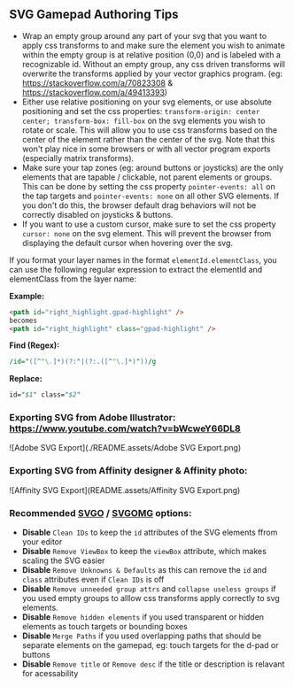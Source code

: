 ## SVG Gamepad Authoring Tips

- Wrap an empty group around any part of your svg that you want to apply css transforms to and make sure the element you wish to animate within the empty group is at relative position (0,0) and is labeled with a recognizable id. Without an empty group, any css driven transforms will overwrite the transforms applied by your vector graphics program. (eg: https://stackoverflow.com/a/70823308 & https://stackoverflow.com/a/49413393)
- Either use relative positioning on your svg elements, or use absolute positioning and set the css properties: ```transform-origin: center center; transform-box: fill-box``` on the svg elements you wish to rotate or scale. This will allow you to use css transforms based on the center of the element rather than the center of the svg. Note that this won't play nice in some browsers or with all vector program exports (especially matrix transforms).
- Make sure your tap zones (eg: around buttons or joysticks) are the only elements that are tapable / clickable, not parent elements or groups. This can be done by setting the css property ```pointer-events: all``` on the tap targets and ```pointer-events: none``` on all other SVG elements. If you don't do this, the browser default drag behaviors will not be correctly disabled on joysticks & buttons.
 - If you want to use a custom cursor, make sure to set the css property ```cursor: none``` on the svg element. This will prevent the browser from displaying the default cursor when hovering over the svg.

If you format your layer names in the format `elementId.elementClass`, you can use the following regular expression to extract the elementId and elementClass from the layer name:

**Example:**
```html
<path id="right_highlight.gpad-highlight" />
becomes
<path id="right_highlight" class="gpad-highlight" />
```


**Find (Regex):**
```perl
/id="([^"\.]*)(?:"|(?:.([^"\.]*)"))/g
```

**Replace:**
```perl
id="$1" class="$2"
```


### Exporting SVG from Adobe Illustrator: https://www.youtube.com/watch?v=bWcweY66DL8

![Adobe SVG Export](./README.assets/Adobe SVG Export.png)

### Exporting SVG from Affinity designer & Affinity photo:
![Affinity SVG Export](README.assets/Affinity SVG Export.png)
### Recommended [SVGO](https://github.com/svg/svgo) / [SVGOMG](https://jakearchibald.github.io/svgomg/) options:
- **Disable** `Clean IDs` to keep the `id` attributes of the SVG elements ffrom your editor
- **Disable** `Remove ViewBox` to keep the `viewBox` attribute, which makes scaling the SVG easier
- **Disable** `Remove Unknowns & Defaults` as this can remove the `id`  and `class` attributes even if `Clean IDs` is off
- **Disable** `Remove unneeded group attrs` and `collapse useless groups` if you used empty groups to alllow css transforms apply correctly to svg elements.
- **Disable** `Remove hidden elements` if you used transparent or hidden elements as touch targets or bounding boxes
- **Disable** `Merge Paths` if you used overlapping paths that should be separate elements on the gamepad, eg: touch targets for the d-pad or buttons
- **Disable** `Remove title` or `Remove desc` if the title or description is relavant for acessability
